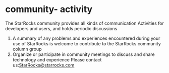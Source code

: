 # community- activity
The StarRocks community provides all kinds of communication Activities for developers and users, and holds periodic discussions
  1. A summary of any problems and experiences encountered during your use of StarRocks is welcome to contribute to the StarRocks community column group 
  2. Organize or participate in community meetings to discuss and share technology and experience
Please contact us:StarRocks@starrocks.com
